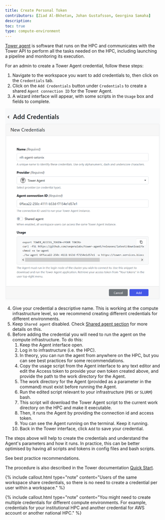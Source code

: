 ```yaml
---
title: Create Personal Token
contributors: [Ziad Al-Bkhetan, Johan Gustafsson, Georgina Samaha]
description: 
toc: true
type: compute-environment
---
```


[Tower agent](https://help.tower.nf/latest/agent/) is software that runs on the HPC and communicates with the Tower API to perform all the tasks needed on the HPC, including launching a pipeline and monitoring its execution. 

For an admin to create a Tower Agent credential, follow these steps:

1. Navigate to the workspace you want to add credentials to, then click on the `Credentials` tab. 
2. Click on the `Add Credentials` button under `Credentials` to create a shared `Agent connection ID` for the Tower Agent. 
3. A wizard interface will appear, with some scripts in the `Usage` box and fields to complete.

![](../assets/doc_img/agent.png)

4. Give your credential a descriptive name. This is working at the compute infrastructure level, so we recommend creating different credentials for different environments.
5. Keep `Shared agent` disabled. Check [Shared agent section](shared-agent) for more details on this. 
6. Before adding the credential you will need to run the agent on the compute infrastructure. To do this:
   1. Keep the Agent interface open. 
   2. Log in to infrastructure (i.e. the HPC). 
   3. In theory, you can run the agent from anywhere on the HPC, but you can see best practices for some recommendations. 
   4. Copy the usage script from the Agent interface to any text editor and edit the Access token to provide your own token created above, and provide the path to the work directory for the Agent.
   5. The work directory for the Agent (provided as a parameter in the command) must exist before running the Agent. 
   6. Run the edited script relevant to your infrastructure (`PBS` or `SLURM`) bash. 
   7. This script will download the Tower Agent script to the current work directory on the HPC and make it executable.
   8. Then, it runs the Agent by providing the connection id and access token.
   9. You can see the Agent running on the terminal. Keep it running.
   10. Back in the Tower interface, click `Add` to save your credential.

The steps above will help to create the credentials and understand the Agent's parameters and how it runs. In practice, this can be better optimised by having all scripts and tokens in config files and bash scripts. 

See best practice recommendations. 

The procedure is also described in the Tower documentation [Quick Start](https://help.tower.nf/latest/agent/#quickstart).

{% include callout.html type="note" content="Users of the same workspace share credentials, so there is no need to create a credential per user within a workspace." %}

{% include callout.html type="note" content="You might need to create multiple credentials for different compute environments. For example, credentials for your institutional HPC and another credential for AWS account or another national HPC." %}

